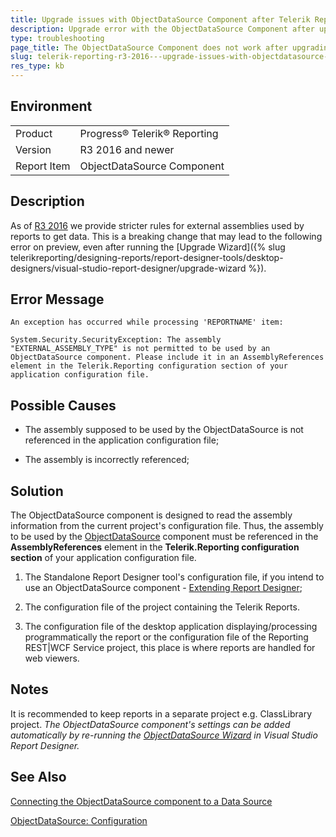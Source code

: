 ```yaml
---
title: Upgrade issues with ObjectDataSource Component after Telerik Reporting R3 2016
description: Upgrade error with the ObjectDataSource Component after upgrading to R3 2016 or newer.
type: troubleshooting
page_title: The ObjectDataSource Component does not work after upgrading to R3 2016
slug: telerik-reporting-r3-2016---upgrade-issues-with-objectdatasource-component
res_type: kb
---
```


## Environment
<table>
	<tr>
		<td>Product</td>
		<td>Progress® Telerik® Reporting</td>
	</tr>
    <tr>
		<td>Version</td>
		<td>R3 2016 and newer</td>
	</tr>
	<tr>
		<td>Report Item</td>
		<td>ObjectDataSource Component</td>
	</tr>
</table>

## Description

As of [R3 2016](../upgrade-path-2016-r3#api-breaking-changes) we provide stricter rules for external assemblies used by reports to get data. This is a breaking change that may lead to the following error on preview, even after running the [Upgrade Wizard]({% slug telerikreporting/designing-reports/report-designer-tools/desktop-designers/visual-studio-report-designer/upgrade-wizard %}). 

## Error Message

```
An exception has occurred while processing 'REPORTNAME' item:

System.Security.SecurityException: The assembly "EXTERNAL_ASSEMBLY_TYPE" is not permitted to be used by an ObjectDataSource component. Please include it in an AssemblyReferences element in the Telerik.Reporting configuration section of your application configuration file.
```

## Possible Causes

- The assembly supposed to be used by the ObjectDataSource is not referenced in the application configuration file;

- The assembly is incorrectly referenced;

## Solution

 The ObjectDataSource component is designed to read the assembly information from the current project's configuration file. Thus, the assembly to be used by the [ObjectDataSource](../objectdatasource) component must be referenced in the **AssemblyReferences** element in the **Telerik.Reporting configuration section** of your application configuration file.     

1. The Standalone Report Designer tool's configuration file, if you intend to use an ObjectDataSource component - [Extending Report Designer](../standalone-report-designer-extending-configuration);

2. The configuration file of the project containing the Telerik Reports.  

3. The configuration file of the desktop application displaying/processing programmatically the report or the configuration file of the Reporting REST|WCF Service project, this place is where reports are handled for web viewers.

## Notes

It is recommended to keep reports in a separate project e.g. ClassLibrary project. *The ObjectDataSource component's settings can be added automatically by re-running the [ObjectDataSource Wizard](../objectdatasource-wizard) in Visual Studio Report Designer.*

## See Also

[Connecting the ObjectDataSource component to a Data Source](../objectdatasource-connecting)

[ObjectDataSource: Configuration](../objectdatasource#configuration)

